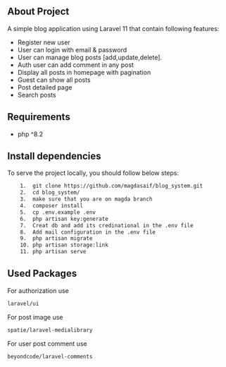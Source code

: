## About Project
A simple blog application using Laravel 11 that contain following features:

- Register new user
- User can login with email & password
- User can manage blog posts [add,update,delete].
- Auth user can add comment in any post
- Display all posts in homepage with pagination
- Guest can show all posts
- Post detailed page
- Search posts 

## Requirements
- php ^8.2

## Install dependencies

To serve the project locally, you should follow below steps:

```bash
    1.  git clone https://github.com/magdasaif/blog_system.git
    2.  cd blog_system/
    3.  make sure that you are on magda branch  
    4.  composer install
    5.  cp .env.example .env
    6.  php artisan key:generate
    7.  Creat db and add its credinational in the .env file
    8.  Add mail configuration in the .env file
    9.  php artisan migrate
    10. php artisan storage:link
    11. php artisan serve 
``` 

## Used Packages

For authorization use 
```bash
laravel/ui 
```

For post image use 
```bash
spatie/laravel-medialibrary 
```

For user post comment use 
```bash
beyondcode/laravel-comments 
```